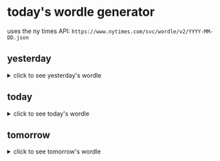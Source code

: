 # today's wordle generator

uses the ny times API: `https://www.nytimes.com/svc/wordle/v2/YYYY-MM-DD.json`

## yesterday

<details>
    <summary>click to see yesterday's wordle</summary>

    noisy

</details>

## today

<details>
    <summary>click to see today's wordle</summary>

    along

</details>

## tomorrow

<details>
    <summary>click to see tomorrow's wordle</summary>

    lefty

</details>
